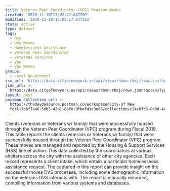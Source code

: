 ```yaml
---
title: Veteran Peer Coordinator (VPC) Program Moves
created: '2020-11-10T17:02:27.847209'
modified: '2020-11-10T17:02:27.847222'
state: active
type: dataset
tags:
  - Dvs
  - Dvs Moves
  - Homelessness Assistance
  - Veteran Peer Coordinator
  - Veterans Services
  - Vpc
  - Vpc Moves
groups:
  - Local Government
csv_url: 'https://data.cityofnewyork.us/api/views/davn-rbxj/rows.csv?accessType=DOWNLOAD'
json_url: >-
  https://data.cityofnewyork.us/api/views/davn-rbxj/rows.json?accessType=DOWNLOAD
layout: post
postman_collection_url: >-
  https://thedaydasource.postman.co/workspace/City-of New
  York~3b6f7a46-5db5-42b1-80fe-9fbef41e3e06/collection/c24c8fc3-6d0d-4424-9bd3-9092d6dd44cd
---
```

Clients (veterans or Veterans w/ family) that were successfully housed through the Veteran Peer Coordinator (VPC) program during Fiscal 2019.
</br>
This table reports the clients (veterans or Veterans w/ family) that were successfully housed through the Veteran Peer Coordinator (VPC) program. These moves are managed and reported by the Housing & Support Services (HSS) line of action. This data collected by the coordinators at various shelters across the city with the assistance of other city agencies. Each record represents a client intake, which entails a particular homelessness assistance request. The captured in this report can provide insight on the successful moves DVS processes, including some demographic information on the veterans DVS interacts with.  The report is manually recorded, compiling information from various systems and databases.
